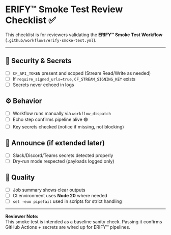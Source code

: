 # ERIFY™ Smoke Test Review Checklist ✅

This checklist is for reviewers validating the **ERIFY™ Smoke Test Workflow** (`.github/workflows/erify-smoke-test.yml`).

---

## 🔐 Security & Secrets
- [ ] `CF_API_TOKEN` present and scoped (Stream Read/Write as needed)  
- [ ] If `require_signed_urls=true`, `CF_STREAM_SIGNING_KEY` exists  
- [ ] Secrets never echoed in logs  

## ⚙️ Behavior
- [ ] Workflow runs manually via `workflow_dispatch`  
- [ ] Echo step confirms pipeline alive 🟢  
- [ ] Key secrets checked (notice if missing, not blocking)  

## 📡 Announce (if extended later)
- [ ] Slack/Discord/Teams secrets detected properly  
- [ ] Dry-run mode respected (payloads logged only)  

## 📝 Quality
- [ ] Job summary shows clear outputs  
- [ ] CI environment uses **Node 20** where needed  
- [ ] `set -euo pipefail` used in scripts for strict handling  

---

**Reviewer Note:**  
This smoke test is intended as a baseline sanity check. Passing it confirms GitHub Actions + secrets are wired up for ERIFY™ pipelines.
